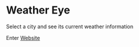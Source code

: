 # Weather Eye

Select a city and see its current weather information

Enter [Website](https://fwtlssc.github.io/WeatherApp/)